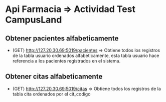 # Api Farmacia => Actividad Test CampusLand


## Obtener pacientes alfabeticamente 
- (GET) http://127.20.30.69:5019/pacientes => Obtiene todos los registros de la tabla usuario ordenados alfabeticamente, esta tabla usuario hace referencia a los pacientes registrados en el sistema.

## Obtener citas alfabeticamente 
- (GET) http://127.20.30.69:5019/citas => Obtiene todos los registros de la tabla cita ordenados por el cit_codigo
